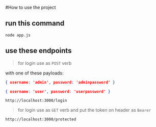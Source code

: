 #How to use the project

## run this command

```bs
node app.js
```

## use these endpoints

> for login use as `POST` verb

with one of these payloads:

```json
{ username: 'admin', password: 'adminpassword' }
```

```json
{ username: 'user', password: 'userpassword' }
```

```
http://localhost:3000/login
```

> for login use as `GET` verb
> and put the token on header as `Bearer`

```
http://localhost:3000/protected
```
